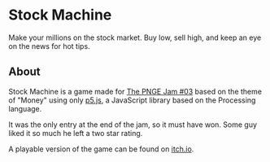 # Stock Machine

Make your millions on the stock market. Buy low, sell high, and keep an eye on the news for hot tips.

## About

Stock Machine is a game made for [The PNGE Jam #03](https://itch.io/jam/pnge03) based on the theme of "Money" using only [p5.js](https://p5js.org/), a JavaScript library based on the Processing language.

It was the only entry at the end of the jam, so it must have won. Some guy liked it so much he left a two star rating.

A playable version of the game can be found on [itch.io](https://asquirrelstail.itch.io/stock-machine).
